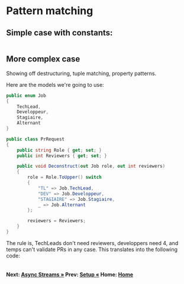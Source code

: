 # Pattern matching

## Simple case with constants: 

```cs --project ./Snippets/Snippets.csproj --source-file ./Snippets/PatternMatching.cs --region pattern-simple
```

## More complex case
Showing off destructuring, tuple matching, property patterns.

Here are the models we're going to use:
```cs
public enum Job
{
    TechLead,
    Developpeur,
    Stagiaire,
    Alternant
}

public class PrRequest
{
    public string Role { get; set; }
    public int Reviewers { get; set; }

    public void Deconstruct(out Job role, out int reviewers)
    {
        role = Role.ToUpper() switch
        {
            "TL" => Job.TechLead,
            "DEV" => Job.Developpeur,
            "STAGIAIRE" => Job.Stagiaire,
            _ => Job.Alternant
        };

        reviewers = Reviewers;
    }
}
```

The rule is, TechLeads don't need reviewers, developpers need 4, and temps can't validate PRs in any case. This translates into the following code:
```cs --project ./Snippets/Snippets.csproj --source-file ./Snippets/PatternMatching.cs --region pattern-complex
```

#### Next: [Async Streams  &raquo;](./asynchronous-streams.md)   Prev: [Setup  &laquo;](./setup.md)   Home: [Home](readme.md)